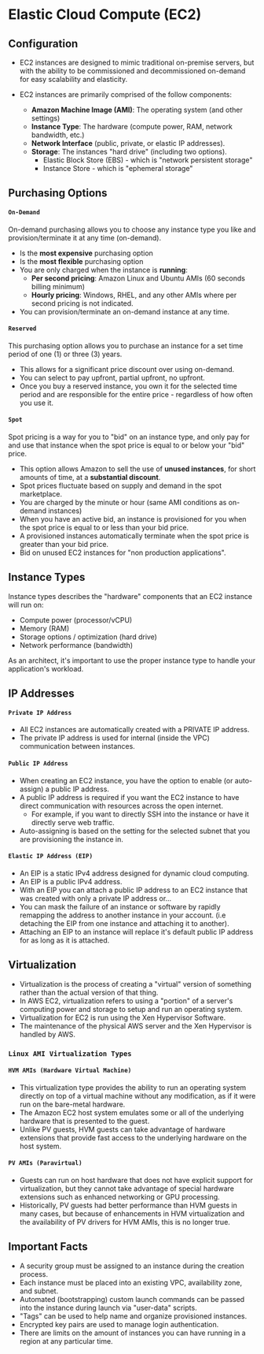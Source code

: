 # Elastic Cloud Compute (EC2)

## Configuration

- EC2 instances are designed to mimic traditional on-premise servers, but with
  the ability to be commissioned and decommissioned on-demand for easy
  scalability and elasticity.

- EC2 instances are primarily comprised of the follow components:
  - **Amazon Machine Image (AMI)**: The operating system (and other settings)
  - **Instance Type**: The hardware (compute power, RAM, network bandwidth, etc.)
  - **Network Interface** (public, private, or elastic IP addresses).
  - **Storage**: The instances "hard drive" (including two options).
    - Elastic Block Store (EBS) - which is "network persistent storage"
    - Instance Store - which is "ephemeral storage"

## Purchasing Options

#### `On-Demand`

On-demand purchasing allows you to choose any instance type you like and provision/terminate it at any time (on-demand).

- Is the **most expensive** purchasing option
- Is the **most flexible** purchasing option
- You are only charged when the instance is **running**:
  - **Per second pricing**: Amazon Linux and Ubuntu AMIs (60 seconds billing minimum)
  - **Hourly pricing**: Windows, RHEL, and any other AMIs where per second pricing is not indicated.
- You can provision/terminate an on-demand instance at any time.

#### `Reserved`

This purchasing option allows you to purchase an instance for a set time period of one (1) or three (3) years.

- This allows for a significant price discount over using on-demand.
- You can select to pay upfront, partial upfront, no upfront.
- Once you buy a reserved instance, you own it for the selected time period
  and are responsible for the entire price - regardless of how often you
  use it.

#### `Spot`

Spot pricing is a way for you to "bid" on an instance type, and only pay for and
use that instance when the spot price is equal to or below your "bid" price.

- This option allows Amazon to sell the use of **unused instances**, for short
  amounts of time, at a **substantial discount**.
- Spot prices fluctuate based on supply and demand in the spot marketplace.
- You are charged by the minute or hour (same AMI conditions as on-demand instances)
- When you have an active bid, an instance is provisioned for you when the spot
  price is equal to or less than your bid price.
- A provisioned instances automatically terminate when the spot price is greater
  than your bid price.
- Bid on unused EC2 instances for "non production applications".

## Instance Types

Instance types describes the "hardware" components that an EC2 instance will run on:

- Compute power (processor/vCPU)
- Memory (RAM)
- Storage options / optimization (hard drive)
- Network performance (bandwidth)

As an architect, it's important to use the proper instance type to handle your
application's workload.

## IP Addresses

#### `Private IP Address`

- All EC2 instances are automatically created with a PRIVATE IP address.
- The private IP address is used for internal (inside the VPC) communication
  between instances.

#### `Public IP Address`

- When creating an EC2 instance, you have the option to enable (or auto-assign)
  a public IP address.
- A public IP address is required if you want the EC2 instance to have direct
  communication with resources across the open internet.
  - For example, if you want to directly SSH into the instance or have it
    directly serve web traffic.
- Auto-assigning is based on the setting for the selected subnet that you are
  provisioning the instance in.

#### `Elastic IP Address (EIP)`

- An EIP is a static IPv4 address designed for dynamic cloud computing.
- An EIP is a public IPv4 address.
- With an EIP you can attach a public IP address to an EC2 instance that was
  created with only a private IP address or...
- You can mask the failure of an instance or software by rapidly remapping the
  address to another instance in your account. (i.e detaching the EIP from one
  instance and attaching it to another).
- Attaching an EIP to an instance will replace it's default public IP address
  for as long as it is attached.

## Virtualization

- Virtualization is the process of creating a "virtual" version of something
  rather than the actual version of that thing.
- In AWS EC2, virtualization refers to using a "portion" of a server's computing
  power and storage to setup and run an operating system.
- Virtualization for EC2 is run using the Xen Hypervisor Software.
- The maintenance of the physical AWS server and the Xen Hypervisor is handled by AWS.

### `Linux AMI Virtualization Types`

#### `HVM AMIs (Hardware Virtual Machine)`

- This virtualization type provides the ability to run an operating system
  directly on top of a virtual machine without any modification, as if it were
  run on the bare-metal hardware.
- The Amazon EC2 host system emulates some or all of the underlying hardware
  that is presented to the guest.
- Unlike PV guests, HVM guests can take advantage of hardware extensions that
  provide fast access to the underlying hardware on the host system.

#### `PV AMIs (Paravirtual)`

- Guests can run on host hardware that does not have explicit support for
  virtualization, but they cannot take advantage of special hardware extensions
  such as enhanced networking or GPU processing.
- Historically, PV guests had better performance than HVM guests in many cases,
  but because of enhancements in HVM virtualization and the availability of PV
  drivers for HVM AMIs, this is no longer true.

## Important Facts

- A security group must be assigned to an instance during the creation process.
- Each instance must be placed into an existing VPC, availability zone, and
  subnet.
- Automated (bootstrapping) custom launch commands can be passed into the
  instance during launch via "user-data" scripts.
- "Tags" can be used to help name and organize provisioned instances.
- Encrypted key pairs are used to manage login authentication.
- There are limits on the amount of instances you can have running in a region
  at any particular time.
